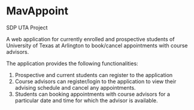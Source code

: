 # MavAppoint
SDP UTA Project

A web application for currently enrolled and prospective students of University of Texas at Arlington to book/cancel appointments with course advisors.

The application provides the following functionalities:
1. Prospective and current students can register to the application
2. Course advisors can register/login to the application to view their advising schedule and cancel any appointments.
3. Students can booking appointments with course advisors for a particular date and time for which the advisor is available.
